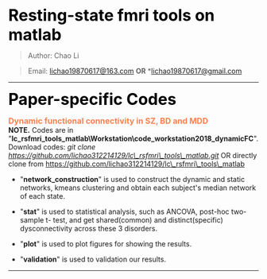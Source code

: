 <font color=k size=6>**Resting-state fmri tools on matlab**</font>
> Author: Chao Li  

> Email: lichao19870617@163.com **OR** *lichao19870617@gmail.com
***
<font color=Black size=6>**Paper-specific Codes**</font> 
  
<font color=#FF7F50 size=3>**Dynamic functional connectivity in SZ, BD and MDD**</font>   
**NOTE.** Codes are in "**lc\_rsfmri\_tools\_matlab\\Workstation\\code\_workstation2018\_dynamicFC**".   
Download codes: *git clone https://github.com/lichao312214129/lc\_rsfmri\_tools\_matlab.git* OR directly clone from https://github.com/lichao312214129/lc\_rsfmri\_tools\_matlab

- "**network\_construction**" is used to construct the dynamic and static networks, kmeans clustering and obtain each subject's median network of each state.

- "**stat**" is used to statistical analysis, such as ANCOVA, post-hoc two-sample t- test, and get shared(common) and distinct(specific) dysconnectivity across these 3 disorders.

- "**plot**" is used to plot figures for showing the results.

- "**validation**" is used to validation our results. 
***
